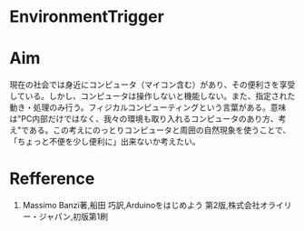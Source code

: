 # EnvironmentTrigger

# Aim
現在の社会では身近にコンピュータ（マイコン含む）があり、その便利さを享受している。しかし、コンピュータは操作しないと機能しない。また、指定された動き・処理のみ行う。フィジカルコンピューティングという言葉がある。意味は"PC内部だけではなく、我々の環境も取り入れるコンピュータのあり方、考え"である。この考えにのっとりコンピュータと周囲の自然現象を使うことで、「ちょっと不便を少し便利に」出来ないか考えたい。

# Refference
1. Massimo Banzi著,船田 巧訳,Arduinoをはじめよう 第2版,株式会社オライリー・ジャパン,初版第1刷
